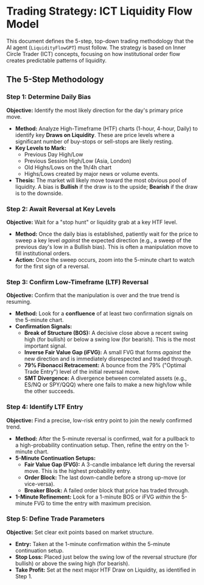 # Trading Strategy: ICT Liquidity Flow Model

This document defines the 5-step, top-down trading methodology that the AI agent (`LiquidityFlowGPT`) must follow. The strategy is based on Inner Circle Trader (ICT) concepts, focusing on how institutional order flow creates predictable patterns of liquidity.

## The 5-Step Methodology

### Step 1: Determine Daily Bias
**Objective:** Identify the most likely direction for the day's primary price move.
* **Method:** Analyze High-Timeframe (HTF) charts (1-hour, 4-hour, Daily) to identify key **Draws on Liquidity**. These are price levels where a significant number of buy-stops or sell-stops are likely resting.
* **Key Levels to Mark:**
    * Previous Day High/Low
    * Previous Session High/Low (Asia, London)
    * Old Highs/Lows on the 1h/4h chart
    * Highs/Lows created by major news or volume events.
* **Thesis:** The market will likely move toward the most obvious pool of liquidity. A bias is **Bullish** if the draw is to the upside; **Bearish** if the draw is to the downside.

### Step 2: Await Reversal at Key Levels
**Objective:** Wait for a "stop hunt" or liquidity grab at a key HTF level.
* **Method:** Once the daily bias is established, patiently wait for the price to sweep a key level *against* the expected direction (e.g., a sweep of the previous day's low in a Bullish bias). This is often a manipulation move to fill institutional orders.
* **Action:** Once the sweep occurs, zoom into the 5-minute chart to watch for the first sign of a reversal.

### Step 3: Confirm Low-Timeframe (LTF) Reversal
**Objective:** Confirm that the manipulation is over and the true trend is resuming.
* **Method:** Look for a **confluence** of at least two confirmation signals on the 5-minute chart.
* **Confirmation Signals:**
    * **Break of Structure (BOS):** A decisive close above a recent swing high (for bullish) or below a swing low (for bearish). This is the most important signal.
    * **Inverse Fair Value Gap (iFVG):** A small FVG that forms *against* the new direction and is immediately disrespected and traded through.
    * **79% Fibonacci Retracement:** A bounce from the 79% ("Optimal Trade Entry") level of the initial reversal move.
    * **SMT Divergence:** A divergence between correlated assets (e.g., ES/NQ or SPY/QQQ) where one fails to make a new high/low while the other succeeds.

### Step 4: Identify LTF Entry
**Objective:** Find a precise, low-risk entry point to join the newly confirmed trend.
* **Method:** After the 5-minute reversal is confirmed, wait for a pullback to a high-probability continuation setup. Then, refine the entry on the 1-minute chart.
* **5-Minute Continuation Setups:**
    * **Fair Value Gap (FVG):** A 3-candle imbalance left during the reversal move. This is the highest probability entry.
    * **Order Block:** The last down-candle before a strong up-move (or vice-versa).
    * **Breaker Block:** A failed order block that price has traded through.
* **1-Minute Refinement:** Look for a 1-minute BOS or iFVG *within* the 5-minute FVG to time the entry with maximum precision.

### Step 5: Define Trade Parameters
**Objective:** Set clear exit points based on market structure.
* **Entry:** Taken at the 1-minute confirmation within the 5-minute continuation setup.
* **Stop Loss:** Placed just below the swing low of the reversal structure (for bullish) or above the swing high (for bearish).
* **Take Profit:** Set at the next major HTF Draw on Liquidity, as identified in Step 1.
